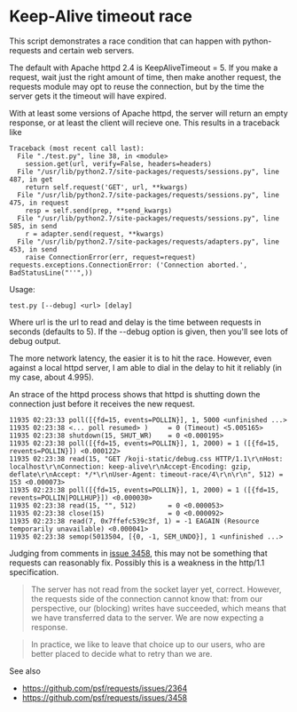 Keep-Alive timeout race
=======================

This script demonstrates a race condition that can happen with python-requests
and certain web servers.

The default with Apache httpd 2.4 is KeepAliveTimeout = 5. If you make a request,
wait just the right amount of time, then make another request, the requests
module may opt to reuse the connection, but by the time the server gets it
the timeout will have expired.

With at least some versions of Apache httpd, the server will return an empty
response, or at least the client will recieve one. This results in a traceback like

    Traceback (most recent call last):
      File "./test.py", line 38, in <module>
        session.get(url, verify=False, headers=headers)
      File "/usr/lib/python2.7/site-packages/requests/sessions.py", line 487, in get
        return self.request('GET', url, **kwargs)
      File "/usr/lib/python2.7/site-packages/requests/sessions.py", line 475, in request
        resp = self.send(prep, **send_kwargs)
      File "/usr/lib/python2.7/site-packages/requests/sessions.py", line 585, in send
        r = adapter.send(request, **kwargs)
      File "/usr/lib/python2.7/site-packages/requests/adapters.py", line 453, in send
        raise ConnectionError(err, request=request)
    requests.exceptions.ConnectionError: ('Connection aborted.', BadStatusLine("''",))

Usage:

    test.py [--debug] <url> [delay]

Where url is the url to read and delay is the time between requests in seconds
(defaults to 5). If the --debug option is given, then you'll see lots of debug
output.

The more network latency, the easier it is to hit the race. However, even
against a local httpd server, I am able to dial in the delay to hit it
reliably (in my case, about 4.995).

An strace of the httpd process shows that httpd is shutting down the connection
just before it receives the new request.

    11935 02:23:33 poll([{fd=15, events=POLLIN}], 1, 5000 <unfinished ...>
    11935 02:23:38 <... poll resumed> )     = 0 (Timeout) <5.005165>
    11935 02:23:38 shutdown(15, SHUT_WR)    = 0 <0.000195>
    11935 02:23:38 poll([{fd=15, events=POLLIN}], 1, 2000) = 1 ([{fd=15, revents=POLLIN}]) <0.000122>
    11935 02:23:38 read(15, "GET /koji-static/debug.css HTTP/1.1\r\nHost: localhost\r\nConnection: keep-alive\r\nAccept-Encoding: gzip, deflate\r\nAccept: */*\r\nUser-Agent: timeout-race/4\r\n\r\n", 512) = 153 <0.000073>
    11935 02:23:38 poll([{fd=15, events=POLLIN}], 1, 2000) = 1 ([{fd=15, revents=POLLIN|POLLHUP}]) <0.000030>
    11935 02:23:38 read(15, "", 512)        = 0 <0.000053>
    11935 02:23:38 close(15)                = 0 <0.000092>
    11935 02:23:38 read(7, 0x7ffefc539c3f, 1) = -1 EAGAIN (Resource temporarily unavailable) <0.000041>
    11935 02:23:38 semop(5013504, [{0, -1, SEM_UNDO}], 1 <unfinished ...>

Judging from comments in [issue 3458](https://github.com/psf/requests/issues/3458),
this may not be something that requests can reasonably fix. Possibly this is
a weakness in the http/1.1 specification.

> The server has not read from the socket layer yet, correct. However, the requests side of the connection cannot know that: from our perspective, our (blocking) writes have succeeded, which means that we have transferred data to the server. We are now expecting a response.

> In practice, we like to leave that choice up to our users, who are better placed to decide what to retry than we are.

See also
* https://github.com/psf/requests/issues/2364
* https://github.com/psf/requests/issues/3458
